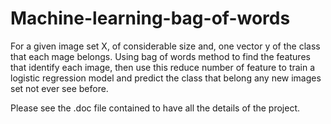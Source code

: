 # Machine-learning-bag-of-words
For a given image set X, of considerable size and, one vector y of the class that each mage belongs. Using bag of words method to find the features that identify each image, then use this reduce number of feature to train a logistic regression model and predict the class that belong any new images set not ever see before.

Please see the .doc file contained to have all the details of the project.
